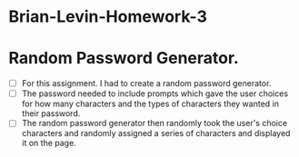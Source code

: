 # Brian-Levin-Homework-3

# Random Password  Generator.

 - [ ] For this assignment. I had to create a random password generator.
 - [ ] The password needed to include prompts  which gave the user choices for how many characters and the types of characters they wanted in their password.
 - [ ] The random password generator then randomly took the user's choice characters and randomly assigned a series of characters and displayed it on the page. 